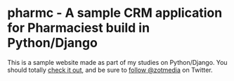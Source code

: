 # pharmc - A sample CRM application for Pharmaciest build in Python/Django

This is a sample website made as part of my studies on Python/Django.
You should totally [check it out](http://zotmedia.net),
and be sure to
[follow @zotmedia](http://twitter.com/zotmedia) on Twitter.
